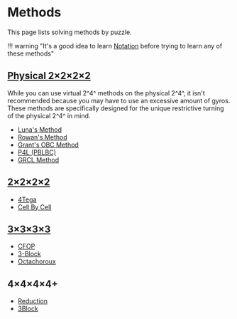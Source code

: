 # Methods

This page lists solving methods by puzzle.

!!! warning "It's a good idea to learn [Notation](/notation.md) before trying to learn any of these methods"

## [Physical 2×2×2×2](/puzzles/physical/2x2x2x2/index.md)

While you can use virtual 2^4^ methods on the physical 2^4^, it isn't recommended because you may have to use an excessive amount of gyros. These methods are specifically designed for the unique restrictive turning of the physical 2^4^ in mind.

- [Luna's Method](/methods/2x2x2x2-physical/luna.md)
- [Rowan's Method](/methods/2x2x2x2-physical/rowan.md)
- [Grant's OBC Method](/methods/2x2x2x2-physical/grant.md)
- [P4L (PBLBC)](/methods/2x2x2x2-physical/p4l.md)
- [GRCL Method](/methods/2x2x2x2-physical/grcl.md)

## [2×2×2×2](/puzzles/2x2x2x2.md)

- [4Tega](/methods/2x2x2x2/4tega.md)
- [Cell By Cell](/methods/2x2x2x2/cell-by-cell.md)

## [3×3×3×3](/puzzles/3x3x3x3.md)

- [CFOP](/methods/3x3x3x3/cfop.md)
- [3-Block](/methods/3x3x3x3/3block.md)
- [Octachoroux](/methods/3x3x3x3/octachoroux.md)

## 4×4×4×4+

- [Reduction](/methods/big-cube-reduction.md)
- [3Block](/methods/3x3x3x3/3block.md#big-cubes)
